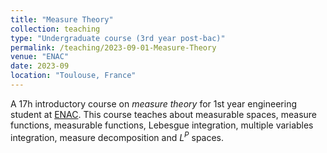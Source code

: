 ```yaml
---
title: "Measure Theory"
collection: teaching
type: "Undergraduate course (3rd year post-bac)"
permalink: /teaching/2023-09-01-Measure-Theory
venue: "ENAC"
date: 2023-09
location: "Toulouse, France"
---
```


A 17h introductory course on _measure theory_ for 1st year engineering student at [ENAC](https://enac.fr/). This course teaches about measurable spaces, measure functions, measurable functions, Lebesgue integration, multiple variables integration, measure decomposition and $L^P$ spaces.

